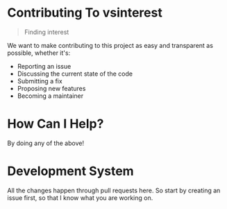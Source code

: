 # Contributing To vsinterest
 > Finding interest
 > 
   We want to make contributing to this project as easy and transparent as possible, whether it's:
- Reporting an issue
- Discussing the current state of the code
- Submitting a fix
- Proposing new features
- Becoming a maintainer

# How Can I Help?
By doing any of the above!

# Development System
All the changes happen through pull requests here. So start by creating an issue first, so that I know what you are working on.
